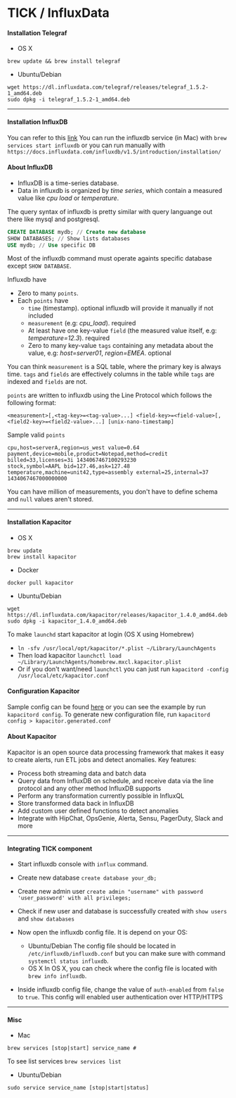 # TICK / InfluxData

#### Installation Telegraf

- OS X
```
brew update && brew install telegraf
```

- Ubuntu/Debian
```
wget https://dl.influxdata.com/telegraf/releases/telegraf_1.5.2-1_amd64.deb
sudo dpkg -i telegraf_1.5.2-1_amd64.deb
```

---

#### Installation InfluxDB

You can refer to this [link](https://docs.influxdata.com/influxdb/v1.5/introduction/installation/)
You can run the influxdb service (in Mac) with `brew services start influxdb`
or you can run manually with `https://docs.influxdata.com/influxdb/v1.5/introduction/installation/`

#### About InfluxDB

- InfluxDB is a time-series database.
- Data in influxdb is organized by *time series*, which contain a measured value like *cpu load* or *temperature*.

The query syntax of influxdb is pretty similar with query languange out there like mysql and postgresql.
```sql
CREATE DATABASE mydb; // Create new database
SHOW DATABASES; // Show lists databases
USE mydb; // Use specific DB
```

Most of the influxdb command must operate againts specific database except `SHOW DATABASE`.

Influxdb have
- Zero to many `points`.
- Each `points` have
  - `time` (timestamp). optional influxdb will provide it manually if not included
  - `measurement` (e.g: *cpu_load*). required
  - At least have one key-value `field` (the measured value itself, e.g: *temperature=12.3*). required
  - Zero to many key-value `tags` containing any metadata about the value, e.g: *host=server01*, *region=EMEA*. optional

You can think `measurement` is a SQL table, where the primary key is always time. `tags` and `fields` are effectively
columns in the table while `tags` are indexed and `fields` are not.

`points` are written to influxdb using the Line Protocol which follows the following format:
```
<measurement>[,<tag-key>=<tag-value>...] <field-key>=<field-value>[,<field2-key>=<field2-value>...] [unix-nano-timestamp]
```

Sample valid `points`
```
cpu,host=serverA,region=us_west value=0.64
payment,device=mobile,product=Notepad,method=credit billed=33,licenses=3i 1434067467100293230
stock,symbol=AAPL bid=127.46,ask=127.48
temperature,machine=unit42,type=assembly external=25,internal=37 1434067467000000000
```
You can have million of measurements, you don't have to define schema and `null` values aren't stored.



---

#### Installation Kapacitor

- OS X
```
brew update
brew install kapacitor
```

- Docker
```
docker pull kapacitor
```

- Ubuntu/Debian
```
wget https://dl.influxdata.com/kapacitor/releases/kapacitor_1.4.0_amd64.deb
sudo dpkg -i kapacitor_1.4.0_amd64.deb
```

To make `launchd` start kapacitor at login (OS X using Homebrew)
- `ln -sfv /usr/local/opt/kapacitor/*.plist ~/Library/LaunchAgents`
- Then load kapacitor `launchctl load ~/Library/LaunchAgents/homebrew.mxcl.kapacitor.plist`
- Or if you don't want/need `launchctl` you can just run `kapacitord -config /usr/local/etc/kapacitor.conf`

#### Configuration Kapacitor

Sample config can be found [here](https://github.com/influxdata/kapacitor/blob/master/etc/kapacitor/kapacitor.conf) or you can see the example by run `kapacitord config`.
To generate new configuration file, run `kapacitord config > kapacitor.generated.conf`

#### About Kapacitor

Kapacitor is an open source data processing framework that makes it easy to create alerts, run ETL jobs and detect anomalies.
Key features:
- Process both streaming data and batch data
- Query data from InfluxDB on schedule, and receive data via the line protocol and any other method InfluxDB supports
- Perform any transformation currently possible in InfluxQL
- Store transformed data back in InfluxDB
- Add custom user defined functions to detect anomalies
- Integrate with HipChat, OpsGenie, Alerta, Sensu, PagerDuty, Slack and more

---


#### Integrating TICK component

- Start influxdb console with `influx` command.
- Create new database `create database your_db;`
- Create new admin user `create admin "username" with password 'user_password' with all privileges;`
- Check if new user and database is successfully created with `show users` and `show databases`
- Now open the influxdb config file. It is depend on your OS:
  - Ubuntu/Debian
  The config file should be located in `/etc/influxdb/influxdb.conf` but you can make sure
  with command `systemctl status influxdb`.
  - OS X
  In OS X, you can check where the config file is located with `brew info influxdb`.

- Inside influxdb config file, change the value of `auth-enabled` from `false` to `true`.
This config will enabled user authentication over HTTP/HTTPS


---

#### Misc

- Mac
```
brew services [stop|start] service_name #
```

To see list services `brew services list`

- Ubuntu/Debian
```
sudo service service_name [stop|start|status]
```
